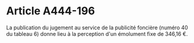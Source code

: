 # Article A444-196

La publication du jugement au service de la publicité foncière (numéro 40 du tableau 6) donne lieu à la perception d'un émolument fixe de 346,16 €.
